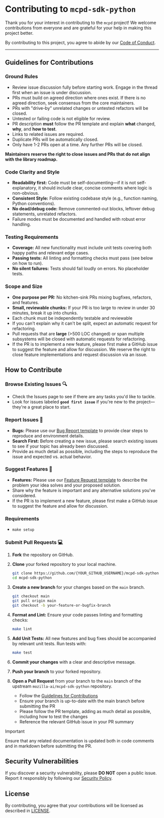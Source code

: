 # Contributing to `mcpd-sdk-python`

Thank you for your interest in contributing to the `mcpd` project!
We welcome contributions from everyone and are grateful for your help in making this project better.

By contributing to this project, you agree to abide by our [Code of Conduct](CODE_OF_CONDUCT.md).

---

## **Guidelines for Contributions**

### Ground Rules

- Review issue discussion fully before starting work. Engage in the thread first when an issue is under discussion.
- PRs must build on agreed direction where ones exist. If there is no agreed direction, seek consensus from the core maintainers.
- PRs with "drive-by" unrelated changes or untested refactors will be closed.
- Untested or failing code is not eligible for review.
- PR description **must** follow the PR template and explain **what** changed, **why**, and **how to test**.
- Links to related issues are required.
- Duplicate PRs will be automatically closed.
- Only have 1-2 PRs open at a time. Any further PRs will be closed.

**Maintainers reserve the right to close issues and PRs that do not align with the library roadmap.**

### Code Clarity and Style

- **Readability first:** Code must be self-documenting—if it is not self-explanatory, it should include clear, concise comments where logic is non-obvious.
- **Consistent Style:** Follow existing codebase style (e.g., function naming, Python conventions).
- **No dead/debug code:** Remove commented-out blocks, leftover debug statements, unrelated refactors.
- Failure modes must be documented and handled with robust error handling.

### Testing Requirements

- **Coverage:** All new functionality must include unit tests covering both happy paths and relevant edge cases.
- **Passing tests:** All linting and formatting checks must pass (see below on how to run).
- **No silent failures:** Tests should fail loudly on errors. No placeholder tests.

### Scope and Size

- **One purpose per PR:** No kitchen-sink PRs mixing bugfixes, refactors, and features.
- **Small, reviewable chunks:** If your PR is too large to review in under 30 minutes, break it up into chunks.
- Each chunk must be independently testable and reviewable
- If you can't explain why it can't be split, expect an automatic request for refactoring.
- Pull requests that are **large** (>500 LOC changed) or span multiple subsystems will be closed with automatic requests for refactoring.
- If the PR is to implement a new feature, please first make a GitHub issue to suggest the feature and allow for discussion. We reserve the right to close feature implementations and request discussion via an issue.

## How to Contribute

### **Browse Existing Issues** 🔍
- Check the Issues page to see if there are any tasks you'd like to tackle.
- Look for issues labeled **`good first issue`** if you're new to the project—they're a great place to start.

### **Report Issues** 🐛
- **Bugs:** Please use our [Bug Report template](.github/ISSUE_TEMPLATE/bug_report.yaml) to provide clear steps to reproduce and environment details.
- **Search First:** Before creating a new issue, please search existing issues to see if your topic has already been discussed.
- Provide as much detail as possible, including the steps to reproduce the issue and expected vs. actual behavior.

### **Suggest Features** 🚀
- **Features:** Please use our [Feature Request template](.github/ISSUE_TEMPLATE/feature_request.yaml) to describe the problem your idea solves and your proposed solution.
- Share why the feature is important and any alternative solutions you've considered.
- If the PR is to implement a new feature, please first make a GitHub issue to suggest the feature and allow for discussion.

### Requirements

* `make setup`

### **Submit Pull Requests** 💻

1. **Fork** the repository on GitHub.
2. **Clone** your forked repository to your local machine.
    ```bash
    git clone https://github.com/{YOUR_GITHUB_USERNAME}/mcpd-sdk-python.git
    cd mcpd-sdk-python
    ```
3. **Create a new branch** for your changes based on the `main` branch.
    ```bash
    git checkout main
    git pull origin main
    git checkout -b your-feature-or-bugfix-branch
    ```
4. **Format and Lint:** Ensure your code passes linting and formatting checks:
   ```bash
   make lint
   ```
5. **Add Unit Tests:** All new features and bug fixes should be accompanied by relevant unit tests. Run tests with:
   ```bash
   make test
   ```
6. **Commit your changes** with a clear and descriptive message.

7. **Push your branch** to your forked repository.

8. **Open a Pull Request** from your branch to the `main` branch of the upstream `mozilla-ai/mcpd-sdk-python` repository.
    - Follow the [Guidelines for Contributions](#guidelines-for-contributions)
    - Ensure your branch is up-to-date with the main branch before submitting the PR
    - Please follow the PR template, adding as much detail as possible, including how to test the changes
    - Reference the relevant GitHub issue in your PR summary

> [!IMPORTANT]
> Ensure that any related documentation is updated both in code comments and in markdown before submitting the PR.

## Security Vulnerabilities

If you discover a security vulnerability, please **DO NOT** open a public issue. Report it responsibly by following our [Security Policy](SECURITY.md).

## License

By contributing, you agree that your contributions will be licensed as described in [LICENSE](LICENSE.md).
